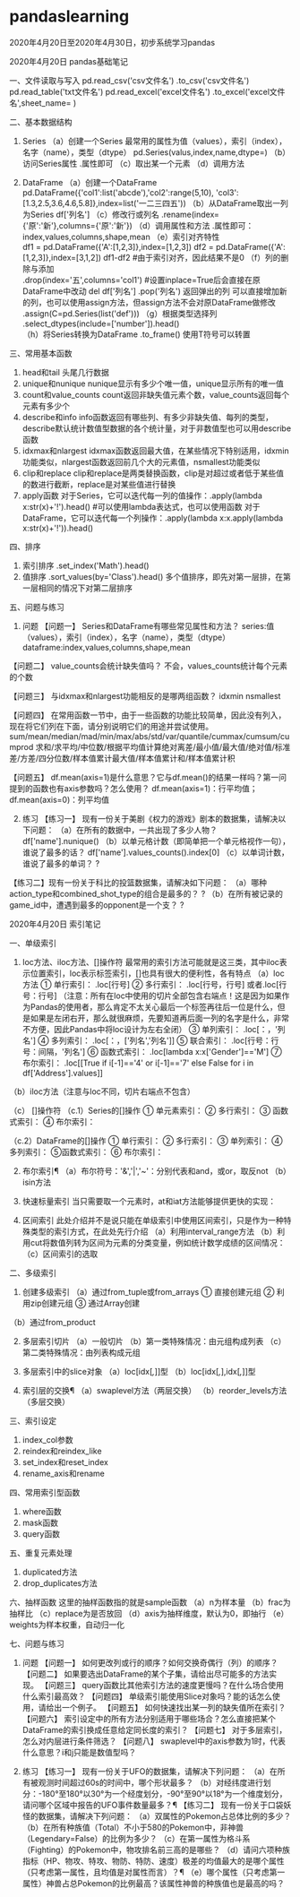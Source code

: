 # pandaslearning
2020年4月20日至2020年4月30日，初步系统学习pandas

2020年4月20日 pandas基础笔记

一、文件读取与写入
pd.read_csv('csv文件名')           .to_csv('csv文件名')
pd.read_table('txt文件名')
pd.read_excel('excel文件名')       .to_excel('excel文件名',sheet_name= )

二、基本数据结构
1. Series
（a）创建一个Series        最常用的属性为值（values），索引（index），名字（name），类型（dtype）
pd.Series(valus,index,name,dtype=)
（b）访问Series属性        .属性即可
（c）取出某一个元素
（d）调用方法

2. DataFrame
（a）创建一个DataFrame               pd.DataFrame({'col1':list('abcde'),'col2':range(5,10),
                                                 'col3':[1.3,2.5,3.6,4.6,5.8]},index=list('一二三四五'))
（b）从DataFrame取出一列为Series     df['列名']
（c）修改行或列名                   .rename(index={'原':'新'},columns={'原':'新'})
（d）调用属性和方法                 .属性即可：index,values,columns,shape,mean
（e）索引对齐特性                    
df1 = pd.DataFrame({'A':[1,2,3]},index=[1,2,3])
df2 = pd.DataFrame({'A':[1,2,3]},index=[3,1,2])
df1-df2 #由于索引对齐，因此结果不是0
（f）列的删除与添加                 
.drop(index='五',columns='col1') #设置inplace=True后会直接在原DataFrame中改动
del df['列名']
.pop('列名')  返回弹出的列
可以直接增加新的列，也可以使用assign方法，但assign方法不会对原DataFrame做修改
.assign(C=pd.Series(list('def')))
（g）根据类型选择列           .select_dtypes(include=['number']).head()       
（h）将Series转换为DataFrame    .to_frame()
使用T符号可以转置

三、常用基本函数
1. head和tail     头尾几行数据
2. unique和nunique    nunique显示有多少个唯一值，unique显示所有的唯一值
3. count和value_counts    count返回非缺失值元素个数，value_counts返回每个元素有多少个
4. describe和info         info函数返回有哪些列、有多少非缺失值、每列的类型，describe默认统计数值型数据的各个统计量，对于非数值型也可以用describe函数
5. idxmax和nlargest      idxmax函数返回最大值，在某些情况下特别适用，idxmin功能类似，nlargest函数返回前几个大的元素值，nsmallest功能类似
6. clip和replace          clip和replace是两类替换函数，clip是对超过或者低于某些值的数进行截断，replace是对某些值进行替换
7. apply函数             对于Series，它可以迭代每一列的值操作：.apply(lambda x:str(x)+'!').head() #可以使用lambda表达式，也可以使用函数
                         对于DataFrame，它可以迭代每一个列操作：.apply(lambda x:x.apply(lambda x:str(x)+'!')).head() 
                        
四、排序
1. 索引排序              .set_index('Math').head()
2. 值排序                .sort_values(by='Class').head()
多个值排序，即先对第一层排，在第一层相同的情况下对第二层排序


五、问题与练习
1. 问题
【问题一】 Series和DataFrame有哪些常见属性和方法？
series:值（values），索引（index），名字（name），类型（dtype）
dataframe:index,values,columns,shape,mean

【问题二】 value_counts会统计缺失值吗？
不会，values_counts统计每个元素的个数

【问题三】 与idxmax和nlargest功能相反的是哪两组函数？
idxmin         nsmallest

【问题四】 在常用函数一节中，由于一些函数的功能比较简单，因此没有列入，现在将它们列在下面，请分别说明它们的用途并尝试使用。
sum/mean/median/mad/min/max/abs/std/var/quantile/cummax/cumsum/cumprod
求和/求平均/中位数/根据平均值计算绝对离差/最小值/最大值/绝对值/标准差/方差/四分位数/样本值累计最大值/样本值累计和/样本值累计积

【问题五】 df.mean(axis=1)是什么意思？它与df.mean()的结果一样吗？第一问提到的函数也有axis参数吗？怎么使用？
df.mean(axis=1)：行平均值；df.mean(axis=0)：列平均值

2. 练习
【练习一】 现有一份关于美剧《权力的游戏》剧本的数据集，请解决以下问题：
（a）在所有的数据中，一共出现了多少人物？
df['name'].nunique()
（b）以单元格计数（即简单把一个单元格视作一句），谁说了最多的话？
df['name'].values_counts().index[0]
（c）以单词计数，谁说了最多的单词？
?

【练习二】现有一份关于科比的投篮数据集，请解决如下问题：
（a）哪种action_type和combined_shot_type的组合是最多的？
?
（b）在所有被记录的game_id中，遭遇到最多的opponent是一个支？
?


2020年4月20日 索引笔记

一、单级索引
1. loc方法、iloc方法、[]操作符
最常用的索引方法可能就是这三类，其中iloc表示位置索引，loc表示标签索引，[]也具有很大的便利性，各有特点
（a）loc方法
① 单行索引： .loc[行号]
② 多行索引： .loc[行号，行号]   或者.loc[行号：行号]
（注意：所有在loc中使用的切片全部包含右端点！这是因为如果作为Pandas的使用者，那么肯定不太关心最后一个标签再往后一位是什么，但是如果是左闭右开，那么就很麻烦，先要知道再后面一列的名字是什么，非常不方便，因此Pandas中将loc设计为左右全闭）
③ 单列索引： .loc[：，'列名']
④ 多列索引： .loc[：，['列名','列名']]
⑤ 联合索引： .loc[行号：行号：间隔，'列名']
⑥ 函数式索引： .loc[lambda x:x['Gender']=='M']
⑦ 布尔索引： .loc[[True if i[-1]=='4' or i[-1]=='7' else False for i in df['Address'].values]]

（b）iloc方法（注意与loc不同，切片右端点不包含）

（c） []操作符
（c.1）Series的[]操作
① 单元素索引：
② 多行索引：
③ 函数式索引：
④ 布尔索引：

（c.2）DataFrame的[]操作
① 单行索引：
② 多行索引：
③ 单列索引：
④ 多列索引：
⑤函数式索引：
⑥ 布尔索引：

2. 布尔索引¶
（a）布尔符号：'&','|','~'：分别代表和and，或or，取反not
（b） isin方法

3. 快速标量索引
当只需要取一个元素时，at和iat方法能够提供更快的实现：

4. 区间索引
此处介绍并不是说只能在单级索引中使用区间索引，只是作为一种特殊类型的索引方式，在此处先行介绍
（a）利用interval_range方法
（b）利用cut将数值列转为区间为元素的分类变量，例如统计数学成绩的区间情况：
（c）区间索引的选取



二、多级索引
1. 创建多级索引
（a）通过from_tuple或from_arrays
① 直接创建元组
② 利用zip创建元组
③ 通过Array创建

（b）通过from_product

2. 多层索引切片
（a）一般切片
（b）第一类特殊情况：由元组构成列表
（c）第二类特殊情况：由列表构成元组


3. 多层索引中的slice对象
（a）loc[idx[*,*]]型
（b）loc[idx[*,*],idx[*,*]]型


4. 索引层的交换¶
（a）swaplevel方法（两层交换）
（b）reorder_levels方法（多层交换）


三、索引设定
1. index_col参数
2. reindex和reindex_like
3. set_index和reset_index
4. rename_axis和rename

四、常用索引型函数
1. where函数
2. mask函数
3. query函数


五、重复元素处理
1. duplicated方法
2. drop_duplicates方法


六、抽样函数
这里的抽样函数指的就是sample函数
（a）n为样本量
（b）frac为抽样比
（c）replace为是否放回
（d）axis为抽样维度，默认为0，即抽行
（e）weights为样本权重，自动归一化


七、问题与练习
1. 问题
【问题一】 如何更改列或行的顺序？如何交换奇偶行（列）的顺序？
【问题二】 如果要选出DataFrame的某个子集，请给出尽可能多的方法实现。
【问题三】 query函数比其他索引方法的速度更慢吗？在什么场合使用什么索引最高效？
【问题四】 单级索引能使用Slice对象吗？能的话怎么使用，请给出一个例子。
【问题五】 如何快速找出某一列的缺失值所在索引？
【问题六】 索引设定中的所有方法分别适用于哪些场合？怎么直接把某个DataFrame的索引换成任意给定同长度的索引？
【问题七】 对于多层索引，怎么对内层进行条件筛选？
【问题八】 swaplevel中的axis参数为1时，代表什么意思？i和j只能是数值型吗？

2. 练习
【练习一】 现有一份关于UFO的数据集，请解决下列问题：
（a）在所有被观测时间超过60s的时间中，哪个形状最多？
（b）对经纬度进行划分：-180°至180°以30°为一个经度划分，-90°至90°以18°为一个维度划分，请问哪个区域中报告的UFO事件数量最多？¶
【练习二】 现有一份关于口袋妖怪的数据集，请解决下列问题：
（a）双属性的Pokemon占总体比例的多少？
（b）在所有种族值（Total）不小于580的Pokemon中，非神兽（Legendary=False）的比例为多少？
（c）在第一属性为格斗系（Fighting）的Pokemon中，物攻排名前三高的是哪些？
（d）请问六项种族指标（HP、物攻、特攻、物防、特防、速度）极差的均值最大的是哪个属性（只考虑第一属性，且均值是对属性而言）？¶
（e）哪个属性（只考虑第一属性）神兽占总Pokemon的比例最高？该属性神兽的种族值也是最高的吗？
